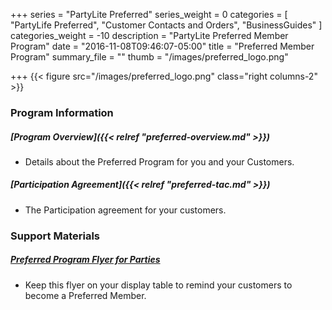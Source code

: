 +++
series = "PartyLite Preferred"
series_weight = 0
categories = [
  "PartyLife Preferred",
  "Customer Contacts and Orders",
  "BusinessGuides"
]
categories_weight = -10
description = "PartyLite Preferred Member Program"
date = "2016-11-08T09:46:07-05:00"
title = "Preferred Member Program"
summary_file = ""
thumb = "/images/preferred_logo.png"

+++
{{< figure src="/images/preferred_logo.png" class="right columns-2" >}}

### Program Information
##### [Program Overview]({{< relref "preferred-overview.md" >}})  
+ Details about the Preferred Program for you and your Customers. 
 
##### [Participation Agreement]({{< relref "preferred-tac.md" >}})  
+ The Participation agreement for your customers.  

### Support Materials
##### [Preferred Program Flyer for Parties](http://www.google.com)  

+ Keep this flyer on your display table to remind your customers to become a Preferred Member.  
